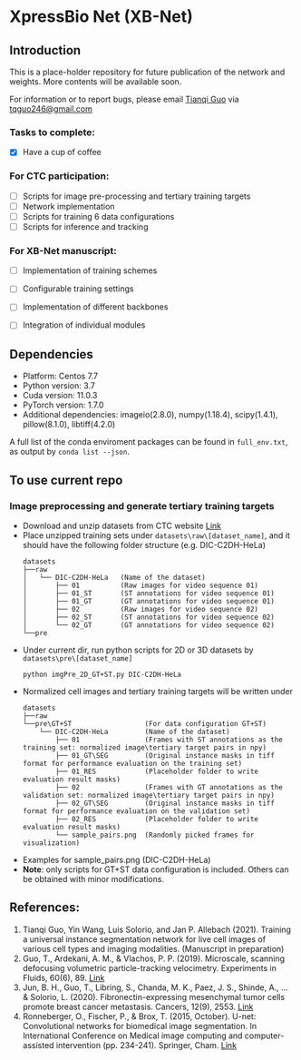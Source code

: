 # XpressBio Net (XB-Net)

## Introduction
This is a place-holder repository for future publication of the network and weights.
More contents will be available soon.

For information or to report bugs, please email [Tianqi Guo](https://www.linkedin.com/in/tianqi-guo-purdue/) via tqguo246@gmail.com

### Tasks to complete:
- [x] Have a cup of coffee

### For CTC participation: 
- [ ] Scripts for image pre-processing and tertiary training targets
- [ ] Network implementation 
- [ ] Scripts for training 6 data configurations
- [ ] Scripts for inference and tracking

### For XB-Net manuscript: 
- [ ] Implementation of training schemes
- [ ] Configurable training settings
- [ ] Implementation of different backbones
- [ ] Integration of individual modules


## Dependencies
- Platform: Centos 7.7
- Python version: 3.7
- Cuda version: 11.0.3
- PyTorch version: 1.7.0
- Additional dependencies: imageio(2.8.0), numpy(1.18.4), scipy(1.4.1), pillow(8.1.0), libtiff(4.2.0)

A full list of the conda enviroment packages can be found in `full_env.txt`, as output by `conda list --json`.

## To use current repo
### Image preprocessing and generate tertiary training targets
- Download and unzip datasets from CTC website [Link](http://celltrackingchallenge.net/2d-datasets/)
- Place unzipped training sets under `datasets\raw\[dataset_name]`, and it should have the following folder structure (e.g. DIC-C2DH-HeLa)
  ```
  datasets
  ├──raw
  │   └── DIC-C2DH-HeLa   (Name of the dataset)
  │       ├── 01          (Raw images for video sequence 01)
  │       ├── 01_ST       (ST annotations for video sequence 01)
  │       ├── 01_GT       (GT annotations for video sequence 01)
  │       ├── 02          (Raw images for video sequence 02)
  │       ├── 02_ST       (ST annotations for video sequence 02)
  │       └── 02_GT       (GT annotations for video sequence 02)
  └──pre
  ```    
- Under current dir, run python scripts for 2D or 3D datasets by `datasets\pre\[dataset_name]`
  ```
  python imgPre_2D_GT+ST.py DIC-C2DH-HeLa
  ```
- Normalized cell images and tertiary training targets will be written under
  ```
  datasets
  ├──raw  
  └──pre\GT+ST                  (For data configuration GT+ST)                            
      └── DIC-C2DH-HeLa         (Name of the dataset)
          ├── 01                (Frames with ST annotations as the training set: normalized image\tertiary target pairs in npy)
          ├── 01_GT\SEG         (Original instance masks in tiff format for performance evaluation on the training set)
          ├── 01_RES            (Placeholder folder to write evaluation result masks)
          ├── 02                (Frames with GT annotations as the validation set: normalized image\tertiary target pairs in npy)
          ├── 02_GT\SEG         (Original instance masks in tiff format for performance evaluation on the validation set)
          ├── 02_RES            (Placeholder folder to write evaluation result masks)
          └── sample_pairs.png  (Randomly picked frames for visualization)
  ```  
- Examples for sample_pairs.png (DIC-C2DH-HeLa)
- **Note**: only scripts for GT+ST data configuration is included. Others can be obtained with minor modifications.

## References:
1. Tianqi Guo, Yin Wang, Luis Solorio, and Jan P. Allebach (2021). Training a universal instance segmentation network for live cell images of various cell types and imaging modalities. (Manuscript in preparation)
2. Guo, T., Ardekani, A. M., & Vlachos, P. P. (2019). Microscale, scanning defocusing volumetric particle-tracking velocimetry. Experiments in Fluids, 60(6), 89. [Link](https://link.springer.com/article/10.1007/s00348-019-2731-4)
3. Jun, B. H., Guo, T., Libring, S., Chanda, M. K., Paez, J. S., Shinde, A., ... & Solorio, L. (2020). Fibronectin-expressing mesenchymal tumor cells promote breast cancer metastasis. Cancers, 12(9), 2553. [Link](https://doi.org/10.3390/cancers12092553)
4. Ronneberger, O., Fischer, P., & Brox, T. (2015, October). U-net: Convolutional networks for biomedical image segmentation. In International Conference on Medical image computing and computer-assisted intervention (pp. 234-241). Springer, Cham. [Link](https://arxiv.org/abs/1505.04597)
